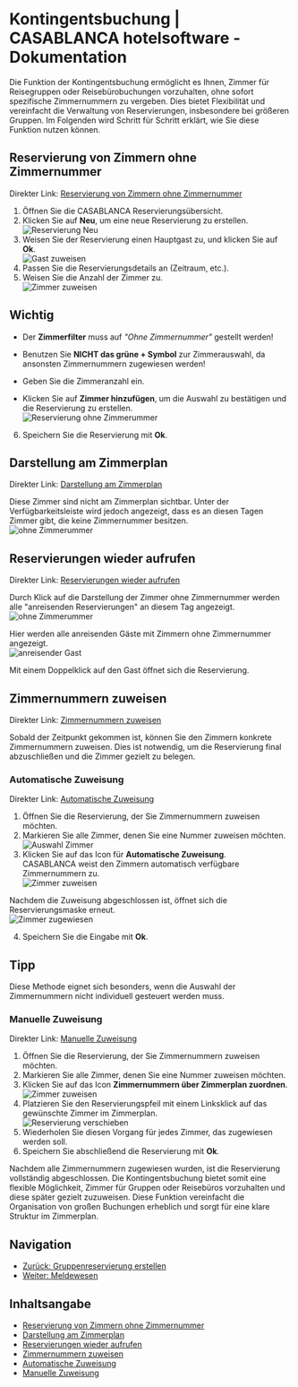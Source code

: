 # Kontingentsbuchung | CASABLANCA hotelsoftware - Dokumentation

Die Funktion der Kontingentsbuchung ermöglicht es Ihnen, Zimmer für Reisegruppen oder Reisebürobuchungen vorzuhalten, ohne sofort spezifische Zimmernummern zu vergeben. Dies bietet Flexibilität und vereinfacht die Verwaltung von Reservierungen, insbesondere bei größeren Gruppen. Im Folgenden wird Schritt für Schritt erklärt, wie Sie diese Funktion nutzen können.

## Reservierung von Zimmern ohne Zimmernummer

Direkter Link: [Reservierung von Zimmern ohne Zimmernummer](https://docs.casablanca.at/desktop/reservation_process/quota_booking/#reservierung-von-zimmern-ohne-zimmernummer)

1. Öffnen Sie die CASABLANCA Reservierungsübersicht.
2. Klicken Sie auf **Neu**, um eine neue Reservierung zu erstellen.  
   ![Reservierung Neu](https://docs.casablanca.at/assets/images/reservierung_neu-8331a2ac7c4722fd1f352044c60e98e2.png "Reservierung Neu")
3. Weisen Sie der Reservierung einen Hauptgast zu, und klicken Sie auf **Ok**.  
   ![Gast zuweisen](https://docs.casablanca.at/assets/images/gast_zuweisen-461a3356095e52a0737abd93c8b53fc1.png "Gast zuweisen")
4. Passen Sie die Reservierungsdetails an (Zeitraum, etc.).
5. Weisen Sie die Anzahl der Zimmer zu.  
   ![Zimmer zuweisen](https://docs.casablanca.at/assets/images/zimmer_zuweisen-026348746bd4b9c9a7f4164155adb89c.png "Zimmer zuweisen")

## Wichtig

* Der **Zimmerfilter** muss auf *"Ohne Zimmernummer"* gestellt werden!
* Benutzen Sie **NICHT das grüne + Symbol** zur Zimmerauswahl, da ansonsten Zimmernummern zugewiesen werden!

* Geben Sie die Zimmeranzahl ein.
* Klicken Sie auf **Zimmer hinzufügen**, um die Auswahl zu bestätigen und die Reservierung zu erstellen.  
  ![Reservierung ohne Zimmerummer](https://docs.casablanca.at/assets/images/reservierung_ohne_zimmerummer-18e171fabea00298580a1b31bcd7b581.png "Reservierung ohne Zimmerummer")

6. Speichern Sie die Reservierung mit **Ok**.

## Darstellung am Zimmerplan

Direkter Link: [Darstellung am Zimmerplan](https://docs.casablanca.at/desktop/reservation_process/quota_booking/#darstellung-am-zimmerplan)

Diese Zimmer sind nicht am Zimmerplan sichtbar. Unter der Verfügbarkeitsleiste wird jedoch angezeigt, dass es an diesen Tagen Zimmer gibt, die keine Zimmernummer besitzen.  
![ohne Zimmerummer](https://docs.casablanca.at/assets/images/ohne_zimmerummer-790a4c83eef5813e160ed455a2c7d6f7.png "ohne Zimmerummer")

## Reservierungen wieder aufrufen

Direkter Link: [Reservierungen wieder aufrufen](https://docs.casablanca.at/desktop/reservation_process/quota_booking/#reservierungen-wieder-aufrufen)

Durch Klick auf die Darstellung der Zimmer ohne Zimmernummer werden alle "anreisenden Reservierungen" an diesem Tag angezeigt.  
![ohne Zimmerummer](https://docs.casablanca.at/assets/images/ohne_zimmerummer-790a4c83eef5813e160ed455a2c7d6f7.png "ohne Zimmerummer")

Hier werden alle anreisenden Gäste mit Zimmern ohne Zimmernummer angezeigt.  
![anreisender Gast](https://docs.casablanca.at/assets/images/anreisender_gast-f37f7deb6716626c9143ff768d9ee6e1.png "anreisender Gast")

Mit einem Doppelklick auf den Gast öffnet sich die Reservierung.

## Zimmernummern zuweisen

Direkter Link: [Zimmernummern zuweisen](https://docs.casablanca.at/desktop/reservation_process/quota_booking/#zimmernummern-zuweisen)

Sobald der Zeitpunkt gekommen ist, können Sie den Zimmern konkrete Zimmernummern zuweisen. Dies ist notwendig, um die Reservierung final abzuschließen und die Zimmer gezielt zu belegen.

### Automatische Zuweisung

Direkter Link: [Automatische Zuweisung](https://docs.casablanca.at/desktop/reservation_process/quota_booking/#automatische-zuweisung)

1. Öffnen Sie die Reservierung, der Sie Zimmernummern zuweisen möchten.
2. Markieren Sie alle Zimmer, denen Sie eine Nummer zuweisen möchten.  
   ![Auswahl Zimmer](https://docs.casablanca.at/assets/images/markiere_zimmer-a78a64c8ab62551f067ce24af8eff4c4.png "Auswahl Zimmer")
3. Klicken Sie auf das Icon für **Automatische Zuweisung**.  
   CASABLANCA weist den Zimmern automatisch verfügbare Zimmernummern zu.  
   ![Zimmer zuweisen](https://docs.casablanca.at/assets/images/zuweisung_auto-599aa87401c6045d28d6db8fcd5d7be5.png "Zimmer zuweisen")

Nachdem die Zuweisung abgeschlossen ist, öffnet sich die Reservierungsmaske erneut.  
![Zimmer zugewiesen](https://docs.casablanca.at/assets/images/zugewiesen-608d1415611703db8fd725cb39f78c3a.png "Zimmer zugewiesen")

4. Speichern Sie die Eingabe mit **Ok**.

## Tipp

Diese Methode eignet sich besonders, wenn die Auswahl der Zimmernummern nicht individuell gesteuert werden muss.

### Manuelle Zuweisung

Direkter Link: [Manuelle Zuweisung](https://docs.casablanca.at/desktop/reservation_process/quota_booking/#manuelle-zuweisung)

1. Öffnen Sie die Reservierung, der Sie Zimmernummern zuweisen möchten.
2. Markieren Sie alle Zimmer, denen Sie eine Nummer zuweisen möchten.
3. Klicken Sie auf das Icon **Zimmernummern über Zimmerplan zuordnen**.  
   ![Zimmer zuweisen](https://docs.casablanca.at/assets/images/zuweisung_manuell-e375fda3cabc20f8ed04ccb9b3ee0273.png "Zimmer zuweisen")
4. Platzieren Sie den Reservierungspfeil mit einem Linksklick auf das gewünschte Zimmer im Zimmerplan.  
   ![Reservierung verschieben](https://docs.casablanca.at/assets/images/reservierung_verschieben-493c7805efe3da62ff1817e0b92b00e4.png "Reservierung verschieben")
5. Wiederholen Sie diesen Vorgang für jedes Zimmer, das zugewiesen werden soll.
6. Speichern Sie abschließend die Reservierung mit **Ok**.

Nachdem alle Zimmernummern zugewiesen wurden, ist die Reservierung vollständig abgeschlossen. Die Kontingentsbuchung bietet somit eine flexible Möglichkeit, Zimmer für Gruppen oder Reisebüros vorzuhalten und diese später gezielt zuzuweisen. Diese Funktion vereinfacht die Organisation von großen Buchungen erheblich und sorgt für eine klare Struktur im Zimmerplan.

## Navigation

* [Zurück: Gruppenreservierung erstellen](https://docs.casablanca.at/desktop/reservation_process/group_reservation/)
* [Weiter: Meldewesen](https://docs.casablanca.at/desktop/registration/)

## Inhaltsangabe

* [Reservierung von Zimmern ohne Zimmernummer](https://docs.casablanca.at/desktop/reservation_process/quota_booking/#reservierung-von-zimmern-ohne-zimmernummer)
* [Darstellung am Zimmerplan](https://docs.casablanca.at/desktop/reservation_process/quota_booking/#darstellung-am-zimmerplan)
* [Reservierungen wieder aufrufen](https://docs.casablanca.at/desktop/reservation_process/quota_booking/#reservierungen-wieder-aufrufen)
* [Zimmernummern zuweisen](https://docs.casablanca.at/desktop/reservation_process/quota_booking/#zimmernummern-zuweisen)
* [Automatische Zuweisung](https://docs.casablanca.at/desktop/reservation_process/quota_booking/#automatische-zuweisung)
* [Manuelle Zuweisung](https://docs.casablanca.at/desktop/reservation_process/quota_booking/#manuelle-zuweisung)